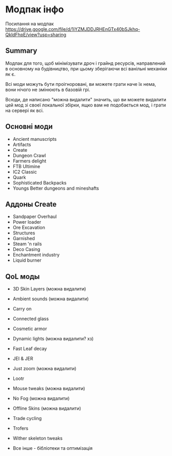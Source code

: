 # Модпак інфо

Посилання на модпак
https://drive.google.com/file/d/1iYZMJDDJRHEnGTx40bSJkhq-QkldFhpE/view?usp=sharing

## Summary

Модпак для того, щоб мінімізувати дроч і грайнд ресурсів, направлений в основному на будівництво,
при цьому зберігаючи всі ванільні механіки як є. 

Всі моди можуть бути проігноровані, ви можете грати наче їх нема, вони нічого не змінюють в базовій грі.

Всюди, де написано "можна видалити" значить, що ви можете видалити цей мод зі своеї локальної збірки, ящко вам не подобається мод, і грати на сервері як всі.

## Основні моди
  * Ancient manuscripts
  * Artifacts
  * Create
  * Dungeon Crawl
  * Farmers delight
  * FTB Ultimine
  * IC2 Classic
  * Quark
  * Sophisticated Backpacks
  * Youngs Better dungeons and mineshafts
## Аддоны Create
  * Sandpaper Overhaul
  * Power loader
  * Ore Excavation
  * Structures
  * Garnished
  * Steam 'n rails
  * Deco Casing
  * Enchantment industry
  * Liquid burner
## QoL моды
  * 3D Skin Layers (можна видалити)
  * Ambient sounds (можна видалити)
  * Carry on
  * Connected glass
  * Cosmetic armor
  * Dynamic lights (можна видалити? хз)
  * Fast Leaf decay
  * JEI & JER
  * Just zoom (можна видалити)
  * Lootr
  * Mouse tweaks (можна видалити)
  * No Fog (можна видалити)
  * Offline Skins (можна видалити)
  * Trade cycling
  * Trofers
  * Wither skeleton tweaks

  * Все інше - бібліотеки та оптимізація
